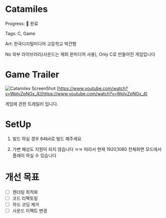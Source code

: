 # Catamiles

Progress: 🌟 완료

Tags: C, Game

Art: 한국디지털미디어 고등학교 박건형

No 외부 라이브러리(사운드는 제외 윈미디어 사용), Only C로 만들어진 게임입니다

# Game Trailer

![Catamiles ScreenShot](https://user-images.githubusercontent.com/33992757/86304393-ae3ba380-bc49-11ea-97ab-ad588dfe27f5.png)
[https://www.youtube.com/watch?v=WplvZpNGx_4](https://www.youtube.com/watch?v=WplvZpNGx_4)

게임에 관한 트레일러 입니다.

# SetUp

1. 빌드 하실 경우 64bit로 빌드 해주세요

2. 가변 해상도 지원이 되지 않습니다 ㅠㅠ
   따라서 현재 1920,1080 전체화면 모드에서 플레이 하실 수 있습니다

# 개선 목표

- [ ]  렌더링 최적화
- [ ]  코드 리팩토링
- [ ]  하드 코딩 제거
- [ ]  사운드 이펙트 변경
